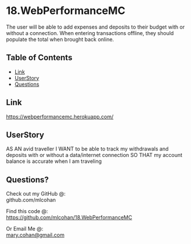 # 18.WebPerformanceMC

The user will be able to add expenses and deposits to their budget with or without a connection. When entering transactions offline, they should populate the total when brought back online.


## Table of Contents
* [Link](#link)
* [UserStory](#userStory)
* [Questions](#questions)


## Link

https://webperformancemc.herokuapp.com/

## UserStory 

AS AN avid traveller
I WANT to be able to track my withdrawals and deposits with or without a data/internet connection
SO THAT my account balance is accurate when I am traveling

## Questions?
   
Check out my GitHub @: <br>
github.com/mlcohan

Find this code @:<br>
https://github.com/mlcohan/18.WebPerformanceMC


Or Email Me @: <br>
mary.cohan@gmail.com
